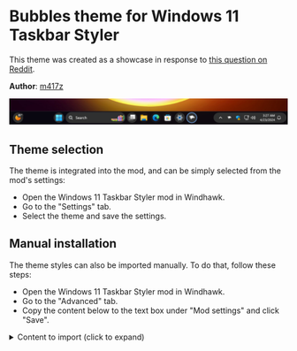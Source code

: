 # Bubbles theme for Windows 11 Taskbar Styler

This theme was created as a showcase in response to [this question on
Reddit](https://www.reddit.com/r/windows/comments/1c7522o/anyone_know_if_this_taskbar_is_possible_to_get_on/).

**Author**: [m417z](https://github.com/m417z)

![Screenshot](screenshot.png)

## Theme selection

The theme is integrated into the mod, and can be simply selected from the mod's
settings:

* Open the Windows 11 Taskbar Styler mod in Windhawk.
* Go to the "Settings" tab.
* Select the theme and save the settings.

## Manual installation

The theme styles can also be imported manually. To do that, follow these steps:

* Open the Windows 11 Taskbar Styler mod in Windhawk.
* Go to the "Advanced" tab.
* Copy the content below to the text box under "Mod settings" and click "Save".

<details>
<summary>Content to import (click to expand)</summary>

```json
{
  "controlStyles[0].target": "Rectangle#BackgroundFill",
  "controlStyles[0].styles[0]": "Fill=#EE080810",
  "controlStyles[1].target": "Taskbar.TaskListLabeledButtonPanel@RunningIndicatorStates > Border#BackgroundElement",
  "controlStyles[1].styles[0]": "Background=#303030",
  "controlStyles[1].styles[1]": "CornerRadius=20",
  "controlStyles[1].styles[2]": "Background@NoRunningIndicator=#40303030",
  "controlStyles[2].target": "Taskbar.TaskListButtonPanel@CommonStates > Border#BackgroundElement",
  "controlStyles[2].styles[0]": "Background=#303030",
  "controlStyles[2].styles[1]": "CornerRadius=20",
  "controlStyles[2].styles[2]": "Background@ActivePointerOver=#202020",
  "controlStyles[2].styles[3]": "Background@InactivePointerOver=#202020",
  "controlStyles[2].styles[4]": "Background@ActivePressed=#101010",
  "controlStyles[2].styles[5]": "Background@InactivePressed=#101010",
  "controlStyles[3].target": "Grid#SystemTrayFrameGrid",
  "controlStyles[3].styles[0]": "Background=#303030",
  "controlStyles[3].styles[1]": "CornerRadius=20",
  "controlStyles[3].styles[2]": "Margin=0,5,4,5",
  "controlStyles[3].styles[3]": "Padding=10,0,0,0",
  "controlStyles[4].target": "Taskbar.TaskListLabeledButtonPanel@CommonStates > Rectangle#RunningIndicator",
  "controlStyles[4].styles[0]": "Width=40",
  "controlStyles[4].styles[1]": "Height=40",
  "controlStyles[4].styles[2]": "Stroke@InactivePointerOver=#75A8E6",
  "controlStyles[4].styles[3]": "Stroke@InactivePressed=#7CB1F2",
  "controlStyles[4].styles[4]": "Stroke@ActiveNormal=#5F87B9",
  "controlStyles[4].styles[5]": "Stroke@ActivePointerOver=#75A8E6",
  "controlStyles[4].styles[6]": "Stroke@ActivePressed=#7CB1F2",
  "controlStyles[4].styles[7]": "Fill=Transparent",
  "controlStyles[4].styles[8]": "RadiusX=20",
  "controlStyles[4].styles[9]": "RadiusY=20",
  "controlStyles[4].styles[10]": "StrokeThickness=3",
  "controlStyles[4].styles[11]": "Margin=0",
  "controlStyles[4].styles[12]": "Stroke@MultiWindowPointerOver=#CCCCDD",
  "controlStyles[4].styles[13]": "Stroke@MultiWindowPressed=White",
  "controlStyles[4].styles[14]": "Stroke@MultiWindowActive=#BBBBCC",
  "controlStyles[4].styles[15]": "Fill@MultiWindowNormal=#88AAAABB",
  "controlStyles[4].styles[16]": "Fill@MultiWindowPointerOver=#88AAAABB",
  "controlStyles[4].styles[17]": "Fill@MultiWindowActive=#88AAAABB",
  "controlStyles[4].styles[18]": "Fill@MultiWindowPressed=#88AAAABB",
  "controlStyles[5].target": "TextBlock#TimeInnerTextBlock",
  "controlStyles[5].styles[0]": "Foreground=White",
  "controlStyles[6].target": "TextBlock#DateInnerTextBlock",
  "controlStyles[6].styles[0]": "Foreground=White",
  "controlStyles[7].target": "SystemTray.TextIconContent > Grid > SystemTray.AdaptiveTextBlock#Base > TextBlock",
  "controlStyles[7].styles[0]": "Foreground=White",
  "controlStyles[8].target": "Taskbar.TaskListLabeledButtonPanel > TextBlock#LabelControl",
  "controlStyles[8].styles[0]": "Margin=4,0,0,0",
  "controlStyles[8].styles[1]": "Foreground=White",
  "controlStyles[9].target": "Taskbar.SearchBoxButton",
  "controlStyles[9].styles[0]": "Height=48",
  "controlStyles[9].styles[1]": "Margin=0,-2,0,0",
  "controlStyles[10].target": "TextBlock#SearchBoxTextBlock",
  "controlStyles[10].styles[0]": "Foreground=White",
  "controlStyles[11].target": "Border#MultiWindowElement",
  "controlStyles[11].styles[0]": "Height=0",
  "controlStyles[12].target": "Grid#OverflowRootGrid > Border",
  "controlStyles[12].styles[0]": "Background=#EE080810",
  "controlStyles[12].styles[1]": "BorderBrush=#303030",
  "controlStyles[12].styles[2]": "BorderThickness=2.5",
  "controlStyles[13].target": "Taskbar.ExperienceToggleButton#LaunchListButton[AutomationProperties.AutomationId=StartButton] > Taskbar.TaskListButtonPanel > Microsoft.UI.Xaml.Controls.AnimatedVisualPlayer#Icon",
  "controlStyles[13].styles[0]": "Margin=1,0,0,0",
  "controlStyles[14].target": "SystemTray.Stack#ShowDesktopStack",
  "controlStyles[14].styles[0]": "Padding=5,0,5,0",
  "controlStyles[14].styles[1]": "Margin=2,0,10,0",
  "controlStyles[15].target": "Windows.UI.Xaml.Shapes.Rectangle#ShowDesktopPipe",
  "controlStyles[15].styles[0]": "MinWidth=4",
  "controlStyles[15].styles[1]": "RadiusX=2",
  "controlStyles[15].styles[2]": "RadiusY=2",
  "controlStyles[16].target": "SystemTray.Stack#NotifyIconStack > Windows.UI.Xaml.Controls.Grid > SystemTray.StackListView > Windows.UI.Xaml.Controls.ItemsPresenter > Windows.UI.Xaml.Controls.StackPanel > Windows.UI.Xaml.Controls.ContentPresenter > SystemTray.ChevronIconView > Windows.UI.Xaml.Controls.Grid > Windows.UI.Xaml.Controls.Border#BackgroundBorder",
  "controlStyles[16].styles[0]": "CornerRadius=16,5,5,16",
  "controlStyles[16].styles[1]": "Margin=-3,4,0,4"
}
```
</details>
